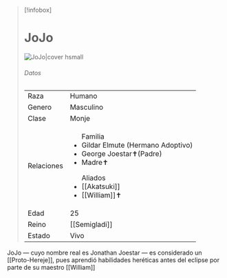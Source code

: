 
> [!infobox]
> # JoJo
> ![JoJo|cover hsmall](https://preview.redd.it/lets-have-a-discussion-how-strong-do-you-think-jonathan-v0-lk3ensnviicb1.png?width=640&crop=smart&auto=webp&s=f3e0475d2fd98db1db0a3475f2fda7e42b4be42c)
> ###### Datos
> |||
> | ---- | ---- |
> | Raza | Humano |
> | Genero | Masculino |
> | Clase | Monje |
> |Relaciones| <ul>Familia<li>Gildar Elmute (Hermano Adoptivo)</li><li>George Joestar✝(Padre)</li><li>Madre✝</li></ul><ul>Aliados <li>[[Akatsuki]]</li><li>[[William]]✝️</li></ul>|
> |Edad| 25 |
> |Reino| [[Semigladi]]|
> |Estado| Vivo|

JoJo — cuyo nombre real es Jonathan Joestar — es considerado un [[Proto-Hereje]], pues aprendió habilidades heréticas antes del eclipse por parte de su maestro [[William]]
